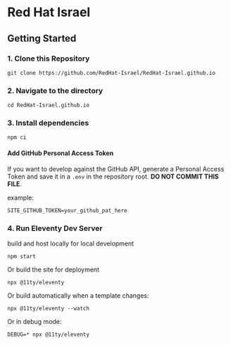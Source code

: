 # Red Hat Israel

## Getting Started

### 1. Clone this Repository

```
git clone https://github.com/RedHat-Israel/RedHat-Israel.github.io
```

### 2. Navigate to the directory

```
cd RedHat-Israel.github.io
```

### 3. Install dependencies

```
npm ci
```

#### Add GitHub Personal Access Token
If you want to develop against the GitHub API, generate a Personal Access Token and save it in a
`.env` in the repository root. **DO NOT COMMIT THIS FILE**.

example:
```env
SITE_GITHUB_TOKEN=your_github_pat_here
```

### 4. Run Eleventy Dev Server

build and host locally for local development

```
npm start
```

Or build the site for deployment

```
npx @11ty/eleventy
```

Or build automatically when a template changes:

```
npx @11ty/eleventy --watch
```

Or in debug mode:

```
DEBUG=* npx @11ty/eleventy
```
